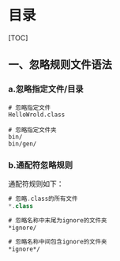 # 目录

[TOC]

## 一、忽略规则文件语法

### a.忽略指定文件/目录

```gitignore
# 忽略指定文件
HelloWrold.class

# 忽略指定文件夹
bin/
bin/gen/
```

### b.通配符忽略规则

通配符规则如下：

```kotlin
# 忽略.class的所有文件
*.class

# 忽略名称中末尾为ignore的文件夹
*ignore/

# 忽略名称中间包含ignore的文件夹
*ignore*/
```





